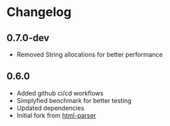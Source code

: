 # Changelog

## 0.7.0-dev
- Removed String allocations for better performance

## 0.6.0
- Added github ci/cd workflows
- Simplyfied benchmark for better testing
- Updated dependencies
- Initial fork from [html-parser](https://github.com/mathiversen/html-parser)
